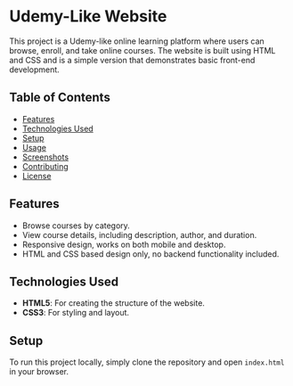 # Udemy-Like Website

This project is a Udemy-like online learning platform where users can browse, enroll, and take online courses. The website is built using HTML and CSS and is a simple version that demonstrates basic front-end development.

## Table of Contents
- [Features](#features)
- [Technologies Used](#technologies-used)
- [Setup](#setup)
- [Usage](#usage)
- [Screenshots](#screenshots)
- [Contributing](#contributing)
- [License](#license)

## Features

- Browse courses by category.
- View course details, including description, author, and duration.
- Responsive design, works on both mobile and desktop.
- HTML and CSS based design only, no backend functionality included.

## Technologies Used

- **HTML5**: For creating the structure of the website.
- **CSS3**: For styling and layout.

## Setup

To run this project locally, simply clone the repository and open `index.html` in your browser.


